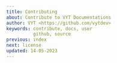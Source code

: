 ```yaml
---
title: Contributing
about: Contribute to VYT Documentations
author: VYT <https://github.com/vytdev>
keywords: contribute, docs, user
          github, source
previous: index
next: license
updated: 14-05-2023
---
```


